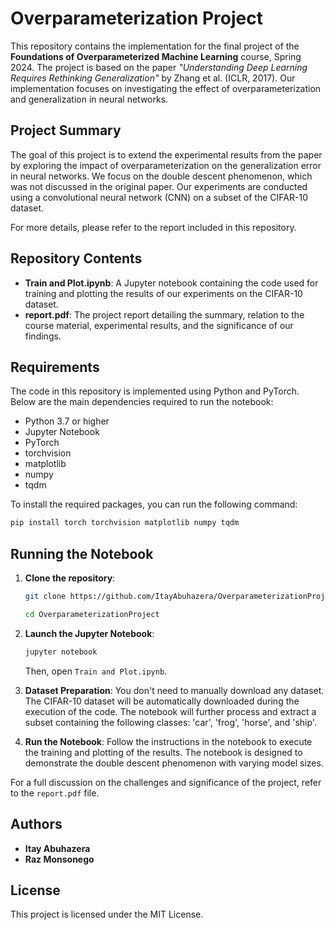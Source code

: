 # Overparameterization Project

This repository contains the implementation for the final project of the **Foundations of Overparameterized Machine Learning** course, Spring 2024. The project is based on the paper *"Understanding Deep Learning Requires Rethinking Generalization"* by Zhang et al. (ICLR, 2017). Our implementation focuses on investigating the effect of overparameterization and generalization in neural networks.

## Project Summary

The goal of this project is to extend the experimental results from the paper by exploring the impact of overparameterization on the generalization error in neural networks. We focus on the double descent phenomenon, which was not discussed in the original paper. Our experiments are conducted using a convolutional neural network (CNN) on a subset of the CIFAR-10 dataset.

For more details, please refer to the report included in this repository.

## Repository Contents

- **Train and Plot.ipynb**: A Jupyter notebook containing the code used for training and plotting the results of our experiments on the CIFAR-10 dataset.
- **report.pdf**: The project report detailing the summary, relation to the course material, experimental results, and the significance of our findings.

## Requirements

The code in this repository is implemented using Python and PyTorch. Below are the main dependencies required to run the notebook:

- Python 3.7 or higher
- Jupyter Notebook
- PyTorch
- torchvision
- matplotlib
- numpy
- tqdm

To install the required packages, you can run the following command:
```bash
pip install torch torchvision matplotlib numpy tqdm
```

## Running the Notebook

1. **Clone the repository**:
   ```bash
   git clone https://github.com/ItayAbuhazera/OverparameterizationProject.git
   ```
   
   ```bash
   cd OverparameterizationProject
   ```

3. **Launch the Jupyter Notebook**:
   ```bash
   jupyter notebook
   ```
   
   Then, open `Train and Plot.ipynb`.

5. **Dataset Preparation**:
   You don't need to manually download any dataset. The CIFAR-10 dataset will be automatically downloaded during the execution of the code. The notebook will further process and extract a subset containing the following classes: 'car', 'frog', 'horse', and 'ship'.

6. **Run the Notebook**:
   Follow the instructions in the notebook to execute the training and plotting of the results. The notebook is designed to demonstrate the double descent phenomenon with varying model sizes.

For a full discussion on the challenges and significance of the project, refer to the `report.pdf` file.

## Authors

- **Itay Abuhazera**
- **Raz Monsonego**

## License

This project is licensed under the MIT License.
